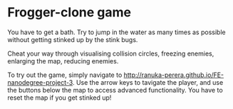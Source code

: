 Frogger-clone game
===============================

You have to get a bath. Try to jump in the water as many times as possible without getting stinked up by the stink bugs.

Cheat your way through visualising collision circles, freezing enemies, enlarging the map, reducing enemies.

To try out the game, simply navigate to http://ranuka-perera.github.io/FE-nanodegree-project-3.
Use the arrow keys to tavigate the player, and use the buttons below the map to access advanced functionality.
You have to reset the map if you get stinked up!